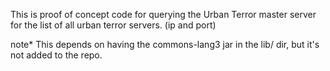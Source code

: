 This is proof of concept code for querying the
Urban Terror master server for the list of all
urban terror servers. (ip and port)

note*
This depends on having the commons-lang3 jar in the
lib/ dir, but it's not added to the repo.
